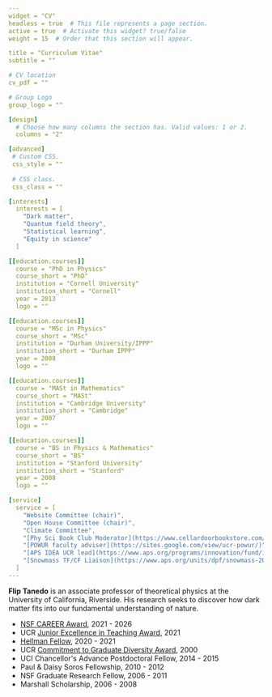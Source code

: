 ```yaml
---
widget = "CV"  
headless = true  # This file represents a page section.
active = true  # Activate this widget? true/false
weight = 15  # Order that this section will appear.

title = "Curriculum Vitae"
subtitle = ""

# CV location
cv_pdf = ""

# Group Logo
group_logo = ""

[design]
  # Choose how many columns the section has. Valid values: 1 or 2.
  columns = "2"

[advanced]
 # Custom CSS. 
 css_style = ""
 
 # CSS class.
 css_class = ""

[interests]
  interests = [
    "Dark matter",
    "Quantum field theory",
    "Statistical learning",
    "Equity in science"
  ]

[[education.courses]]
  course = "PhD in Physics"
  course_short = "PhD"
  institution = "Cornell University"
  institution_short = "Cornell"
  year = 2013
  logo = ""

[[education.courses]]
  course = "MSc in Physics"
  course_short = "MSc"
  institution = "Durham University/IPPP"
  institution_short = "Durham IPPP"
  year = 2008
  logo = ""

[[education.courses]]
  course = "MASt in Mathematics"
  course_short = "MASt"
  institution = "Cambridge University"
  institution_short = "Cambridge"
  year = 2007
  logo = ""

[[education.courses]]
  course = "BS in Physics & Mathematics"
  course_short = "BS"
  institution = "Stanford University"
  institution_short = "Stanford"
  year = 2008
  logo = ""

[service]
  service = [
    "Website Committee (chair)",
    "Open House Committee (chair)",
    "Climate Committee",
    "[Phy Sci Book Club Moderator](https://www.cellardoorbookstore.com/book-clubs)",
    "[POWUR faculty adviser](https://sites.google.com/view/ucr-powur/)",
    "[APS IDEA UCR lead](https://www.aps.org/programs/innovation/fund/idea.cfm)",
    "[Snowmass TF/CF Liaison](https://www.aps.org/units/dpf/snowmass-2021.cfm)"
  ]
---
```

**Flip Tanedo** is an associate professor of theoretical physics at the University of California, Riverside. His research seeks to discover how dark matter fits into our fundamental understanding of nature.

- [NSF CAREER Award](https://beta.nsf.gov/funding/opportunities/faculty-early-career-development-program-career), 2021 - 2026
- UCR [Junior Excellence in Teaching Award](https://academyteachers.ucr.edu/awards/jet), 2021
- [Hellman Fellow](http://www.hellmanfellows.org), 2020 - 2021
- UCR [Commitment to Graduate Diversity Award](https://insideucr.ucr.edu/awards/2020/06/24/four-professors-honored-senate-faculty-awards), 2000
- UCI Chancellor's Advance Postdoctoral Fellow, 2014 - 2015  
- Paul & Daisy Soros Fellowship, 2010 - 2012  
- NSF Graduate Research Fellow, 2006 - 2011  
- Marshall Scholarship, 2006 - 2008

